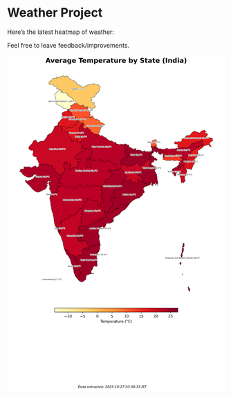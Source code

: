 # Weather Project

Here’s the latest heatmap of weather:

Feel free to leave feedback/improvements.

![India Heatmap](docs/assets/india_heatmap.png?v=FE9A04)
